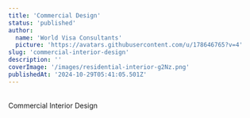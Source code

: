 ```yaml
---
title: 'Commercial Design'
status: 'published'
author:
  name: 'World Visa Consultants'
  picture: 'https://avatars.githubusercontent.com/u/178646765?v=4'
slug: 'commercial-interior-design'
description: ''
coverImage: '/images/residential-interior-g2Nz.png'
publishedAt: '2024-10-29T05:41:05.501Z'
---
```


\
Commercial Interior Design